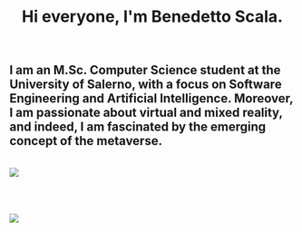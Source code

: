 <h1 align="center"> Hi everyone, I'm Benedetto Scala. </h1> 
  <br>
  <h2> I am an M.Sc. Computer Science student at the University of Salerno, with a focus on Software Engineering and Artificial Intelligence. Moreover, I am passionate about virtual and mixed reality, and indeed, I am fascinated by the emerging concept of the metaverse.</h2>
  <br>
<a href="https://github.com/benedettoscala">
  <img align="center" src="https://github-readme-stats.vercel.app/api?username=benedettoscala&theme=cobalt&show_icons=true)" />
</a>
<br>
<br>
  <br>
  <br>
  
 ![](https://komarev.com/ghpvc/?username=benedettoscala&color=brightgreen)
 
 <br>
 <br>

 
